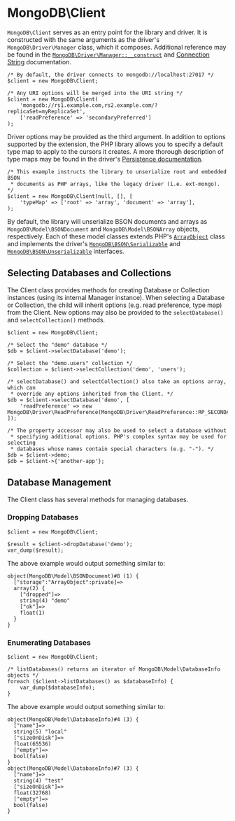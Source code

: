 # MongoDB\Client

`MongoDB\Client` serves as an entry point for the library and driver. It is
constructed with the same arguments as the driver's `MongoDB\Driver\Manager`
class, which it composes. Additional reference may be found in the
[`MongoDB\Driver\Manager::__construct`](http://php.net/manual/en/mongodb-driver-manager.construct.php])
and
[Connection String](https://docs.mongodb.org/manual/reference/connection-string/)
documentation.

```
/* By default, the driver connects to mongodb://localhost:27017 */
$client = new MongoDB\Client;

/* Any URI options will be merged into the URI string */
$client = new MongoDB\Client(
    'mongodb://rs1.example.com,rs2.example.com/?replicaSet=myReplicaSet',
    ['readPreference' => 'secondaryPreferred']
);
```

Driver options may be provided as the third argument. In addition to options
supported by the extension, the PHP library allows you to specify a default
type map to apply to the cursors it creates. A more thorough description of type
maps may be found in the driver's
[Persistence documentation](http://php.net/manual/en/mongodb.persistence.php#mongodb.persistence.typemaps).

```
/* This example instructs the library to unserialize root and embedded BSON
 * documents as PHP arrays, like the legacy driver (i.e. ext-mongo). */
$client = new MongoDB\Client(null, [], [
    'typeMap' => ['root' => 'array', 'document' => 'array'],
);
```

By default, the library will unserialize BSON documents and arrays as
`MongoDB\Model\BSONDocument` and `MongoDB\Model\BSONArray` objects,
respectively. Each of these model classes extends PHP's
[`ArrayObject`](http://php.net/arrayobject) class and implements the driver's
[`MongoDB\BSON\Serializable`](http://php.net/mongodb-bson-serializable) and
[`MongoDB\BSON\Unserializable`](http://php.net/mongodb-bson-unserializable)
interfaces.

## Selecting Databases and Collections

The Client class provides methods for creating Database or Collection instances
(using its internal Manager instance). When selecting a Database or Collection,
the child will inherit options (e.g. read preference, type map) from the Client.
New options may also be provided to the `selectDatabase()` and
`selectCollection()` methods.

```
$client = new MongoDB\Client;

/* Select the "demo" database */
$db = $client->selectDatabase('demo');

/* Select the "demo.users" collection */
$collection = $client->selectCollection('demo', 'users');

/* selectDatabase() and selectCollection() also take an options array, which can
 * override any options inherited from the Client. */
$db = $client->selectDatabase('demo', [
    'readPreference' => new MongoDB\Driver\ReadPreference(MongoDB\Driver\ReadPreference::RP_SECONDARY),
]);

/* The property accessor may also be used to select a database without
 * specifying additional options. PHP's complex syntax may be used for selecting
 * databases whose names contain special characters (e.g. "-"). */
$db = $client->demo;
$db = $client->{'another-app'};
```

## Database Management

The Client class has several methods for managing databases.

### Dropping Databases

```
$client = new MongoDB\Client;

$result = $client->dropDatabase('demo');
var_dump($result);
```

The above example would output something similar to:

```
object(MongoDB\Model\BSONDocument)#8 (1) {
  ["storage":"ArrayObject":private]=>
  array(2) {
    ["dropped"]=>
    string(4) "demo"
    ["ok"]=>
    float(1)
  }
}
```

### Enumerating Databases

```
$client = new MongoDB\Client;

/* listDatabases() returns an iterator of MongoDB\Model\DatabaseInfo objects */
foreach ($client->listDatabases() as $databaseInfo) {
    var_dump($databaseInfo);
}
```

The above example would output something similar to:

```
object(MongoDB\Model\DatabaseInfo)#4 (3) {
  ["name"]=>
  string(5) "local"
  ["sizeOnDisk"]=>
  float(65536)
  ["empty"]=>
  bool(false)
}
object(MongoDB\Model\DatabaseInfo)#7 (3) {
  ["name"]=>
  string(4) "test"
  ["sizeOnDisk"]=>
  float(32768)
  ["empty"]=>
  bool(false)
}
```
